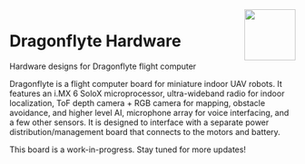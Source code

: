 <img align="right" height="90" src="https://raphaelchang.com/wp-content/uploads/Dragonflyte.png">

# Dragonflyte Hardware

Hardware designs for Dragonflyte flight computer

Dragonflyte is a flight computer board for miniature indoor UAV robots. It features an i.MX 6 SoloX microprocessor, ultra-wideband radio for indoor localization, ToF depth camera + RGB camera for mapping, obstacle avoidance, and higher level AI, microphone array for voice interfacing, and a few other sensors. It is designed to interface with a separate power distribution/management board that connects to the motors and battery.

This board is a work-in-progress. Stay tuned for more updates!
